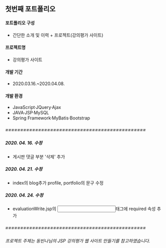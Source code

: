 ## 첫번째 포트폴리오

#### 포트폴리오 구성
- 간단한 소개 및 이력 + 프로젝트(강의평가 사이트)

#### 프로젝트명
- 강의평가 사이트

#### 개발 기간
- 2020.03.16.~2020.04.08.

#### 개발 환경
- JavaScript·JQuery·Ajax
- JAVA·JSP·MySQL
- Spring Framework·MyBatis·Bootstrap

##### =============================================== 
##### 2020. 04. 16. 수정
- 게시판 댓글 부분 '삭제' 추가

##### 2020. 04. 21. 수정
- index의 blog추가 profile, portfolio의 문구 수정

##### 2020. 04. 24. 수정
- evaluationWrite.jsp의 <input>태그에 required 속성 추가

##### ===============================================

###### 프로젝트 주제는 동빈나님의 JSP 강의평가 웹 사이트 만들기를 참고하였습니다.
